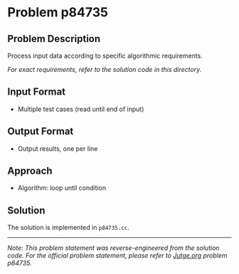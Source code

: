 # Problem p84735

## Problem Description

Process input data according to specific algorithmic requirements.

*For exact requirements, refer to the solution code in this directory.*

## Input Format

- Multiple test cases (read until end of input)

## Output Format

- Output results, one per line

## Approach

- Algorithm: loop until condition

## Solution

The solution is implemented in `p84735.cc`.

---

*Note: This problem statement was reverse-engineered from the solution code. For the official problem statement, please refer to [Jutge.org](https://jutge.org/) problem p84735.*
